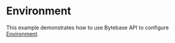# Environment

This example demonstrates how to use Bytebase API to configure [Environment](https://www.bytebase.com/docs/concepts/data-model/#environment).
